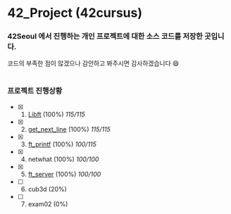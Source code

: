 # **42_Project (42cursus)**<br>
### 42Seoul 에서 진행하는 개인 프로젝트에 대한 소스 코드를 저장한 곳입니다.<br>
코드의 부족한 점이 많겠으나 감안하고 봐주시면 감사하겠습니다 :smile:<br>
<br>
### **프로젝트 진행상황**
- [x] 1. [Libft](https://github.com/ukjinlee66/42Seoul/tree/master/Libft) (100%)  *115/115*
- [x] 2. [get_next_line](https://github.com/ukjinlee66/42Seoul/tree/master/get_net_line) (100%)  *115/115*
- [x] 3. [ft_printf](https://github.com/ukjinlee66/42Seoul/tree/master/printf) (100%)  *100/115*
- [x] 4. netwhat (100%)  *100/100*
- [x] 5. [ft_server](https://github.com/ukjinlee66/42Seoul/tree/master/ft_server) (100%)  *100/100*
- [ ] 6. cub3d (20%)
- [ ] 7. exam02 (0%)<br>
